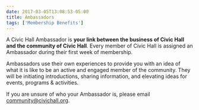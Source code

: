 ```yaml
---
date: 2017-03-05T13:08:53-05:00
title: Ambassadors
tags: ['Membership Benefits']
---
```

A Civic Hall Ambassador is **your link between the business of Civic Hall and the community of Civic Hall**. Every member of Civic Hall is assigned an Ambassador during their first week of membership.

Ambassadors use their own experiences to provide you with an idea of what it is like to be an active and engaged member of the community. They will be initiating introductions, sharing information, and elevating ideas for events, programs & activities.

If you are unsure of who your Ambassador is, please email <community@civichall.org>.
